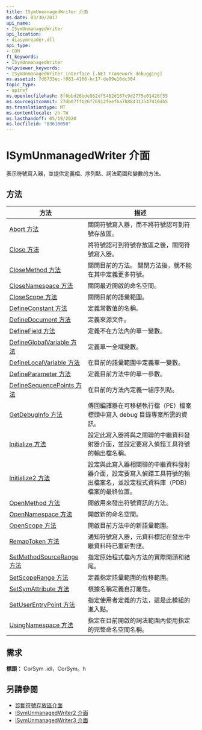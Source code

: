 ```yaml
---
title: ISymUnmanagedWriter 介面
ms.date: 03/30/2017
api_name:
- ISymUnmanagedWriter
api_location:
- diasymreader.dll
api_type:
- COM
f1_keywords:
- ISymUnmanagedWriter
helpviewer_keywords:
- ISymUnmanagedWriter interface [.NET Framework debugging]
ms.assetid: 7d6733ec-f081-4166-bc17-de09e16dc304
topic_type:
- apiref
ms.openlocfilehash: 8f0bbd26bde562df5482d167c9d2775e01426f55
ms.sourcegitcommit: 27db07ffb26f76912feefba7b884313547410db5
ms.translationtype: MT
ms.contentlocale: zh-TW
ms.lasthandoff: 05/19/2020
ms.locfileid: "83610050"
---
```

# <a name="isymunmanagedwriter-interface"></a>ISymUnmanagedWriter 介面
表示符號寫入器，並提供定義檔、序列點、詞法範圍和變數的方法。  
  
## <a name="methods"></a>方法  
  
|方法|描述|  
|------------|-----------------|  
|[Abort 方法](isymunmanagedwriter-abort-method.md)|關閉符號寫入器，而不將符號認可到符號存放區。|  
|[Close 方法](isymunmanagedwriter-close-method.md)|將符號認可到符號存放區之後，關閉符號寫入器。|  
|[CloseMethod 方法](isymunmanagedwriter-closemethod-method.md)|關閉目前的方法。 關閉方法後，就不能在其中定義更多符號。|  
|[CloseNamespace 方法](isymunmanagedwriter-closenamespace-method.md)|關閉最近開啟的命名空間。|  
|[CloseScope 方法](isymunmanagedwriter-closescope-method.md)|關閉目前的語彙範圍。|  
|[DefineConstant 方法](isymunmanagedwriter-defineconstant-method.md)|定義常數值的名稱。|  
|[DefineDocument 方法](isymunmanagedwriter-definedocument-method.md)|定義來源文件。|  
|[DefineField 方法](isymunmanagedwriter-definefield-method.md)|定義不在方法內的單一變數。|  
|[DefineGlobalVariable 方法](isymunmanagedwriter-defineglobalvariable-method.md)|定義單一全域變數。|  
|[DefineLocalVariable 方法](isymunmanagedwriter-definelocalvariable-method.md)|在目前的語彙範圍中定義單一變數。|  
|[DefineParameter 方法](isymunmanagedwriter-defineparameter-method.md)|定義目前方法中的單一參數。|  
|[DefineSequencePoints 方法](isymunmanagedwriter-definesequencepoints-method.md)|在目前的方法內定義一組序列點。|  
|[GetDebugInfo 方法](isymunmanagedwriter-getdebuginfo-method.md)|傳回編譯器在可移植執行檔（PE）檔案標頭中寫入 debug 目錄專案所需的資訊。|  
|[Initialize 方法](isymunmanagedwriter-initialize-method.md)|設定此寫入器將與之關聯的中繼資料發射器介面，並設定要寫入偵錯工具符號的輸出檔名稱。|  
|[Initialize2 方法](isymunmanagedwriter-initialize2-method.md)|設定與此寫入器相關聯的中繼資料發射器介面，設定要寫入偵錯工具符號的輸出檔案名，並設定程式資料庫（PDB）檔案的最終位置。|  
|[OpenMethod 方法](isymunmanagedwriter-openmethod-method.md)|開啟用來發出符號資訊的方法。|  
|[OpenNamespace 方法](isymunmanagedwriter-opennamespace-method.md)|開啟新的命名空間。|  
|[OpenScope 方法](isymunmanagedwriter-openscope-method.md)|開啟目前方法中的新語彙範圍。|  
|[RemapToken 方法](isymunmanagedwriter-remaptoken-method.md)|通知符號寫入器，元資料標記在發出中繼資料時已重新對應。|  
|[SetMethodSourceRange 方法](isymunmanagedwriter-setmethodsourcerange-method.md)|指定原始程式檔內方法的實際開頭和結尾。|  
|[SetScopeRange 方法](isymunmanagedwriter-setscoperange-method.md)|定義指定語彙範圍的位移範圍。|  
|[SetSymAttribute 方法](isymunmanagedwriter-setsymattribute-method.md)|根據名稱定義自訂屬性。|  
|[SetUserEntryPoint 方法](isymunmanagedwriter-setuserentrypoint-method.md)|指定使用者定義的方法，這是此模組的進入點。|  
|[UsingNamespace 方法](isymunmanagedwriter-usingnamespace-method.md)|指定在目前開啟的詞法範圍內使用指定的完整命名空間名稱。|  
  
## <a name="requirements"></a>需求  
 **標頭：** CorSym .idl，CorSym。h  
  
## <a name="see-also"></a>另請參閱

- [診斷符號存放區介面](diagnostics-symbol-store-interfaces.md)
- [ISymUnmanagedWriter2 介面](isymunmanagedwriter2-interface.md)
- [ISymUnmanagedWriter3 介面](isymunmanagedwriter3-interface.md)
